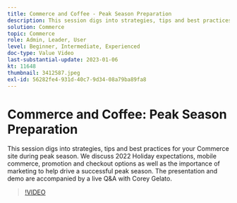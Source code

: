 ```yaml
---
title: Commerce and Coffee - Peak Season Preparation
description: This session digs into strategies, tips and best practices for your Commerce site during peak season. We discuss 2022 Holiday expectations, mobile commerce, promotion and checkout options as well as the importance of marketing to help drive a successful peak season. The presentation and demo are accompanied by a live Q&A with Corey Gelato.
solution: Commerce
topic: Commerce
role: Admin, Leader, User
level: Beginner, Intermediate, Experienced
doc-type: Value Video
last-substantial-update: 2023-01-06
kt: 11648
thumbnail: 3412587.jpeg
exl-id: 56282fe4-931d-40c7-9d34-08a79ba89fa8
---
```

# Commerce and Coffee: Peak Season Preparation

This session digs into strategies, tips and best practices for your Commerce site during peak season. We discuss 2022 Holiday expectations, mobile commerce, promotion and checkout options as well as the importance of marketing to help drive a successful peak season. The presentation and demo are accompanied by a live Q&A with Corey Gelato.

>[!VIDEO](https://video.tv.adobe.com/v/3412587/?quality=12&learn=on)

